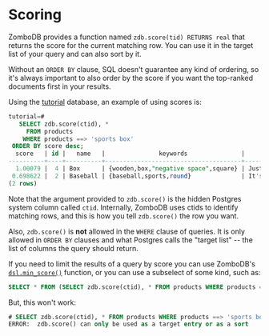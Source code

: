 # Scoring

ZomboDB provides a function named `zdb.score(tid) RETURNS real` that returns the score for the current matching row.  You can use it in the target list of your query and can also sort by it.

Without an `ORDER BY` clause, SQL doesn't guarantee any kind of ordering, so it's always important to also order by the score if you want the top-ranked documents first in your results.

Using the [tutorial](TUTORIAL.md) database, an example of using scores is:

```sql
tutorial=# 
   SELECT zdb.score(ctid), * 
     FROM products 
    WHERE products ==> 'sports box' 
 ORDER BY score desc;
  score   | id |   name   |               keywords               |         short_summary          |                                  long_description                                   | price | 
----------+----+----------+--------------------------------------+--------------------------------+-------------------------------------------------------------------------------------+-------+-
  1.00079 |  4 | Box      | {wooden,box,"negative space",square} | Just an empty box made of wood | A wooden container that will eventually rot away.  Put stuff it in (but not a cat). | 17000 | 
 0.698622 |  2 | Baseball | {baseball,sports,round}              | It's a baseball                | Throw it at a person with a big wooden stick and hope they don't hit it             |  1249 | 
(2 rows)
```

Note that the argument provided to `zdb.score()` is the hidden Postgres system column called `ctid`.  Internally, ZomboDB uses ctids to identify matching rows, and this is how you tell `zdb.score()` the row you want.

Also, `zdb.score()` is **not** allowed in the `WHERE` clause of queries.  It is only allowed in `ORDER BY` clauses and what Postgres calls the "target list" -- the list of columns the query should return.

If you need to limit the results of a query by score you can use ZomboDB's [`dsl.min_score()`](QUERY-DSL.md) function, or you can use a subselect of some kind, such as:

```sql
SELECT * FROM (SELECT zdb.score(ctid), * FROM products WHERE products ==> 'sports box') x WHERE x.score > 1.0;
```

But, this won't work:

```sql
# SELECT zdb.score(ctid), * FROM products WHERE products ==> 'sports box' AND zdb.score(ctid) > 1.0;
ERROR:  zdb.score() can only be used as a target entry or as a sort
```
